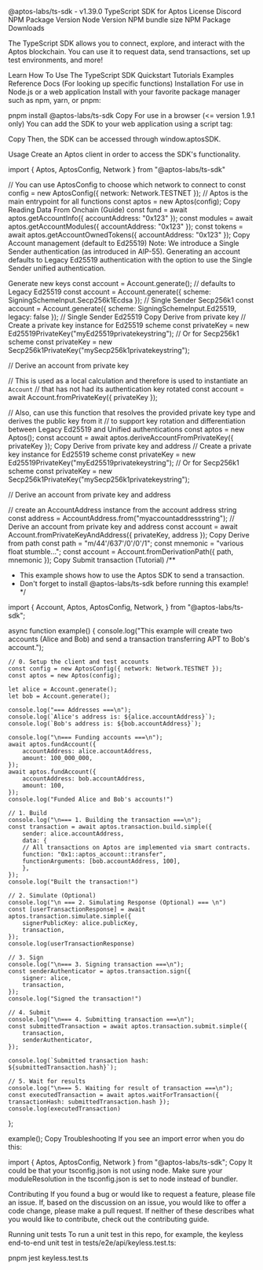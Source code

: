 @aptos-labs/ts-sdk - v1.39.0
TypeScript SDK for Aptos
License Discord NPM Package Version Node Version NPM bundle size NPM Package Downloads

The TypeScript SDK allows you to connect, explore, and interact with the Aptos blockchain. You can use it to request data, send transactions, set up test environments, and more!

Learn How To Use The TypeScript SDK
Quickstart
Tutorials
Examples
Reference Docs (For looking up specific functions)
Installation
For use in Node.js or a web application
Install with your favorite package manager such as npm, yarn, or pnpm:

pnpm install @aptos-labs/ts-sdk
Copy
For use in a browser (<= version 1.9.1 only)
You can add the SDK to your web application using a script tag:

<script src="https://unpkg.com/@aptos-labs/ts-sdk/dist/browser/index.global.js"></script>
Copy
Then, the SDK can be accessed through window.aptosSDK.

Usage
Create an Aptos client in order to access the SDK's functionality.

import { Aptos, AptosConfig, Network } from "@aptos-labs/ts-sdk"

// You can use AptosConfig to choose which network to connect to
const config = new AptosConfig({ network: Network.TESTNET });
// Aptos is the main entrypoint for all functions
const aptos = new Aptos(config);
Copy
Reading Data From Onchain (Guide)
const fund = await aptos.getAccountInfo({ accountAddress: "0x123" });
const modules = await aptos.getAccountModules({ accountAddress: "0x123" });
const tokens = await aptos.getAccountOwnedTokens({ accountAddress: "0x123" });
Copy
Account management (default to Ed25519)
Note: We introduce a Single Sender authentication (as introduced in AIP-55). Generating an account defaults to Legacy Ed25519 authentication with the option to use the Single Sender unified authentication.

Generate new keys
const account = Account.generate(); // defaults to Legacy Ed25519
const account = Account.generate({ scheme: SigningSchemeInput.Secp256k1Ecdsa }); // Single Sender Secp256k1
const account = Account.generate({ scheme: SigningSchemeInput.Ed25519, legacy: false }); // Single Sender Ed25519
Copy
Derive from private key
// Create a private key instance for Ed25519 scheme
const privateKey = new Ed25519PrivateKey("myEd25519privatekeystring");
// Or for Secp256k1 scheme
const privateKey = new Secp256k1PrivateKey("mySecp256k1privatekeystring");

// Derive an account from private key

// This is used as a local calculation and therefore is used to instantiate an `Account`
// that has not had its authentication key rotated
const account = await Account.fromPrivateKey({ privateKey });

// Also, can use this function that resolves the provided private key type and derives the public key from it
// to support key rotation and differentiation between Legacy Ed25519 and Unified authentications
const aptos = new Aptos();
const account = await aptos.deriveAccountFromPrivateKey({ privateKey });
Copy
Derive from private key and address
// Create a private key instance for Ed25519 scheme
const privateKey = new Ed25519PrivateKey("myEd25519privatekeystring");
// Or for Secp256k1 scheme
const privateKey = new Secp256k1PrivateKey("mySecp256k1privatekeystring");

// Derive an account from private key and address

// create an AccountAddress instance from the account address string
const address = AccountAddress.from("myaccountaddressstring");
// Derive an account from private key and address
const account = await Account.fromPrivateKeyAndAddress({ privateKey, address });
Copy
Derive from path
const path = "m/44'/637'/0'/0'/1";
const mnemonic = "various float stumble...";
const account = Account.fromDerivationPath({ path, mnemonic });
Copy
Submit transaction (Tutorial)
/**
 * This example shows how to use the Aptos SDK to send a transaction.
 * Don't forget to install @aptos-labs/ts-sdk before running this example!
 */
 
import {
    Account,
    Aptos,
    AptosConfig,
    Network,
} from "@aptos-labs/ts-sdk";
 
async function example() {
    console.log("This example will create two accounts (Alice and Bob) and send a transaction transferring APT to Bob's account.");
 
    // 0. Setup the client and test accounts
    const config = new AptosConfig({ network: Network.TESTNET });
    const aptos = new Aptos(config);
 
    let alice = Account.generate();
    let bob = Account.generate();
 
    console.log("=== Addresses ===\n");
    console.log(`Alice's address is: ${alice.accountAddress}`);
    console.log(`Bob's address is: ${bob.accountAddress}`);
 
    console.log("\n=== Funding accounts ===\n");
    await aptos.fundAccount({
        accountAddress: alice.accountAddress,
        amount: 100_000_000,
    });  
    await aptos.fundAccount({
        accountAddress: bob.accountAddress,
        amount: 100,
    });
    console.log("Funded Alice and Bob's accounts!")
 
    // 1. Build
    console.log("\n=== 1. Building the transaction ===\n");
    const transaction = await aptos.transaction.build.simple({
        sender: alice.accountAddress,
        data: {
        // All transactions on Aptos are implemented via smart contracts.
        function: "0x1::aptos_account::transfer",
        functionArguments: [bob.accountAddress, 100],
        },
    });
    console.log("Built the transaction!")
 
    // 2. Simulate (Optional)
    console.log("\n === 2. Simulating Response (Optional) === \n")
    const [userTransactionResponse] = await aptos.transaction.simulate.simple({
        signerPublicKey: alice.publicKey,
        transaction,
    });
    console.log(userTransactionResponse)
 
    // 3. Sign
    console.log("\n=== 3. Signing transaction ===\n");
    const senderAuthenticator = aptos.transaction.sign({
        signer: alice,
        transaction,
    });
    console.log("Signed the transaction!")
 
    // 4. Submit
    console.log("\n=== 4. Submitting transaction ===\n");
    const submittedTransaction = await aptos.transaction.submit.simple({
        transaction,
        senderAuthenticator,
    });
 
    console.log(`Submitted transaction hash: ${submittedTransaction.hash}`);
 
    // 5. Wait for results
    console.log("\n=== 5. Waiting for result of transaction ===\n");
    const executedTransaction = await aptos.waitForTransaction({ transactionHash: submittedTransaction.hash });
    console.log(executedTransaction)
};
 
example();
Copy
Troubleshooting
If you see an import error when you do this:

import { Aptos, AptosConfig, Network } from "@aptos-labs/ts-sdk";
Copy
It could be that your tsconfig.json is not using node. Make sure your moduleResolution in the tsconfig.json is set to node instead of bundler.

Contributing
If you found a bug or would like to request a feature, please file an issue. If, based on the discussion on an issue, you would like to offer a code change, please make a pull request. If neither of these describes what you would like to contribute, check out the contributing guide.

Running unit tests
To run a unit test in this repo, for example, the keyless end-to-end unit test in tests/e2e/api/keyless.test.ts:

pnpm jest keyless.test.ts